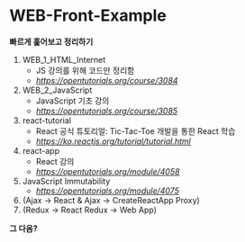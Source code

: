 # WEB-Front-Example

**빠르게 훑어보고 정리하기**<br>

1. WEB_1_HTML_Internet
    - JS 강의를 위해 코드만 정리함
    - *<https://opentutorials.org/course/3084>*
1. WEB_2_JavaScript
    - JavaScript 기초 강의
    - *<https://opentutorials.org/course/3085>*
1. react-tutorial
    - React 공식 튜토리얼: Tic-Tac-Toe 개발을 통한 React 학습
    - *<https://ko.reactjs.org/tutorial/tutorial.html>*
1. react-app
    - React 강의
    - *<https://opentutorials.org/module/4058>*
1. JavaScript Immutability
    - *<https://opentutorials.org/module/4075>*
1. (Ajax -> React & Ajax -> CreateReactApp Proxy)
1. (Redux -> React Redux -> Web App)

**그 다음?**<br>